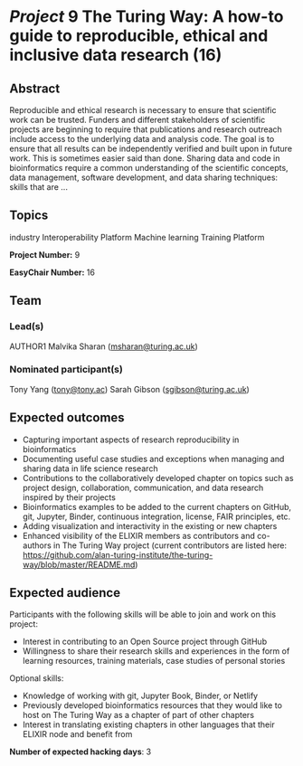 # *Project* 9 The Turing Way: A how-to guide to reproducible, ethical and inclusive data research (16)

## Abstract

Reproducible and ethical research is necessary to ensure that scientific work can be trusted. Funders and different stakeholders of scientific projects are beginning to require that publications and research outreach include access to the underlying data and analysis code. The goal is to ensure that all results can be independently verified and built upon in future work. This is sometimes easier said than done. Sharing data and code in bioinformatics require a common understanding of the scientific concepts, data management, software development, and data sharing techniques: skills that are ...

## Topics

industry
 Interoperability Platform
 Machine learning
 Training Platform

**Project Number:** 9



**EasyChair Number:** 16

## Team

### Lead(s)

AUTHOR1 Malvika Sharan (msharan@turing.ac.uk)

### Nominated participant(s)

Tony Yang (tony@tony.ac)
 Sarah Gibson (sgibson@turing.ac.uk)

## Expected outcomes

- Capturing important aspects of research reproducibility in bioinformatics
 - Documenting useful case studies and exceptions when managing and sharing data in life science research
 - Contributions to the collaboratively developed chapter on topics such as project design, collaboration, communication, and data research inspired by their projects
 - Bioinformatics examples to be added to the current chapters on GitHub, git, Jupyter, Binder, continuous integration, license, FAIR principles, etc.
 - Adding visualization and interactivity in the existing or new chapters
 - Enhanced visibility of the ELIXIR members as contributors and co-authors in The Turing Way project (current contributors are listed here: https://github.com/alan-turing-institute/the-turing-way/blob/master/README.md)

## Expected audience

Participants with the following skills will be able to join and work on this project:
 
 - Interest in contributing to an Open Source project through GitHub
 - Willingness to share their research skills and experiences in the form of learning resources, training materials, case studies of personal stories
 
 Optional skills: 
 - Knowledge of working with git, Jupyter Book, Binder, or Netlify
 - Previously developed bioinformatics resources that they would like to host on The Turing Way as a chapter of part of other chapters
 - Interest in translating existing chapters in other languages that their ELIXIR node and benefit from

**Number of expected hacking days**: 3

